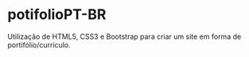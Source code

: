 # potifolioPT-BR
Utilização de HTML5, CSS3 e Bootstrap para criar um site em forma de portifólio/currículo.
